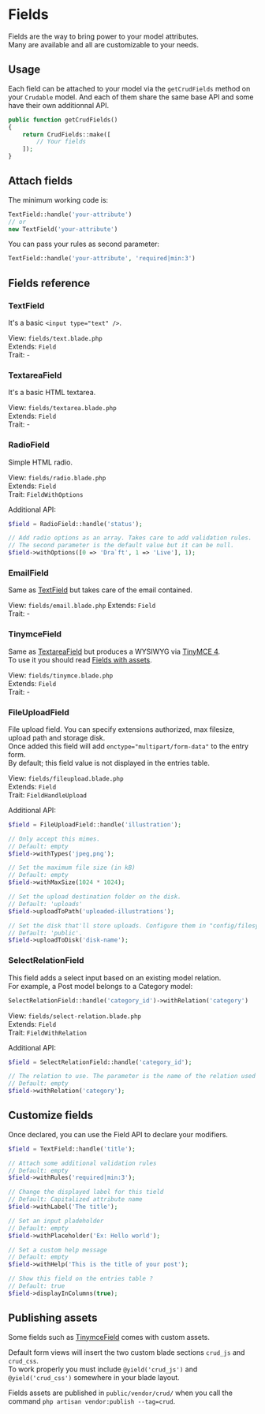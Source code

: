 # Fields

Fields are the way to bring power to your model attributes.  
Many are available and all are customizable to your needs.

## Usage

Each field can be attached to your model via the `getCrudFields` method on your `Crudable` model.
And each of them share the same base API and some have their own additionnal API.

```php
public function getCrudFields()
{
    return CrudFields::make([
        // Your fields
    ]);
}
```

## Attach fields

The minimum working code is:
```php
TextField::handle('your-attribute')
// or
new TextField('your-attribute')
```

You can pass your rules as second parameter:
```php
TextField::handle('your-attribute', 'required|min:3')
```

## Fields reference

### TextField

It's a basic `<input type="text" />`.  

View: `fields/text.blade.php`  
Extends: `Field`  
Trait: -  

### TextareaField

It's a basic HTML textarea.  

View: `fields/textarea.blade.php`  
Extends: `Field`  
Trait: -  

### RadioField

Simple HTML radio.  

View: `fields/radio.blade.php`  
Extends: `Field`  
Trait: `FieldWithOptions`  

Additional API:
```php
$field = RadioField::handle('status');

// Add radio options as an array. Takes care to add validation rules.
// The second parameter is the default value but it can be null.
$field->withOptions([0 => 'Dra`ft', 1 => 'Live'], 1);
```

### EmailField

Same as [TextField](#textfield) but takes care of the email contained.  

View: `fields/email.blade.php` 
Extends: `Field`  
Trait: -  

### TinymceField

Same as [TextareaField](#textareafield) but produces a WYSIWYG via [TinyMCE 4](https://www.tinymce.com/).  
To use it you should read [Fields with assets](#publishing-assets).  

View: `fields/tinymce.blade.php`  
Extends: `Field`  
Trait: -  

### FileUploadField

File upload field. You can specify extensions authorized, max filesize, upload path and storage disk.  
Once added this field will add `enctype="multipart/form-data"` to the entry form.  
By default; this field value is not displayed in the entries table.  

View: `fields/fileupload.blade.php`  
Extends: `Field`  
Trait: `FieldHandleUpload`  

Additional API:
```php
$field = FileUploadField::handle('illustration');

// Only accept this mimes.
// Default: empty
$field->withTypes('jpeg,png');  

// Set the maximum file size (in kB)
// Default: empty
$field->withMaxSize(1024 * 1024);  

// Set the upload destination folder on the disk.
// Default: 'uploads'
$field->uploadToPath('uploaded-illustrations');

// Set the disk that'll store uploads. Configure them in "config/filesystems.php".
// Default: 'public'.
$field->uploadToDisk('disk-name');
```

### SelectRelationField

This field adds a select input based on an existing model relation.  
For example, a Post model belongs to a Category model:  
```php
SelectRelationField::handle('category_id')->withRelation('category')
```

View: `fields/select-relation.blade.php`  
Extends: `Field`  
Trait: `FieldWithRelation`  

Additional API:
```php
$field = SelectRelationField::handle('category_id');

// The relation to use. The parameter is the name of the relation used in the model.
// Default: empty
$field->withRelation('category');  
```

## Customize fields

Once declared, you can use the Field API to declare your modifiers.

```php
$field = TextField::handle('title');

// Attach some additional validation rules
// Default: empty
$field->withRules('required|min:3');

// Change the displayed label for this tield
// Default: Capitalized attribute name
$field->withLabel('The title');

// Set an input pladeholder
// Default: empty
$field->withPlaceholder('Ex: Hello world');

// Set a custom help message
// Default: empty
$field->withHelp('This is the title of your post');

// Show this field on the entries table ?
// Default: true
$field->displayInColumns(true);
```

## Publishing assets

Some fields such as [TinymceField](#tinymcefield) comes with custom assets.  

Default form views will insert the two custom blade sections `crud_js` and `crud_css`.  
To work properly you must include `@yield('crud_js')` and `@yield('crud_css')` somewhere in your blade layout.

Fields assets are published in `public/vendor/crud/` when you call the command `php artisan vendor:publish --tag=crud`.